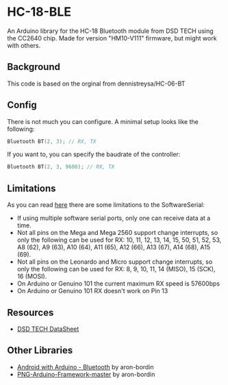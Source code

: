 # HC-18-BLE
An Arduino library for the HC-18 Bluetooth module from DSD TECH using the CC2640 chip. Made for version "HM10-V111" firmware, but might work with others.

## Background
This code is based on the orginal from dennistreysa/HC-06-BT

## Config
There is not much you can configure. A minimal setup looks like the following:

```c++
Bluetooth BT(2, 3); // RX, TX
```

If you want to, you can specify the baudrate of the controller:

```c++
Bluetooth BT(2, 3, 9600); // RX, TX
```

## Limitations
As you can read [here](https://www.arduino.cc/en/Reference/SoftwareSerial) there are some limitations to the SoftwareSerial:

* If using multiple software serial ports, only one can receive data at a time.
* Not all pins on the Mega and Mega 2560 support change interrupts, so only the following can be used for RX: 10, 11, 12, 13, 14, 15, 50, 51, 52, 53, A8 (62), A9 (63), A10 (64), A11 (65), A12 (66), A13 (67), A14 (68), A15 (69).
* Not all pins on the Leonardo and Micro support change interrupts, so only the following can be used for RX: 8, 9, 10, 11, 14 (MISO), 15 (SCK), 16 (MOSI).
* On Arduino or Genuino 101 the current maximum RX speed is 57600bps
* On Arduino or Genuino 101 RX doesn't work on Pin 13

## Resources

* [DSD TECH DataSheet](https://drive.google.com/file/d/1tKEwk9f0gSQ1rSV3ei9nNnNElQzgrnN0/view?usp=sharing)

## Other Libraries

* [Android with Arduino - Bluetooth](https://github.com/aron-bordin/Android-with-Arduino-Bluetooth) by aron-bordin
* [PNG-Arduino-Framework-master](https://github.com/aron-bordin/PNG-Arduino-Framework) by aron-bordin
